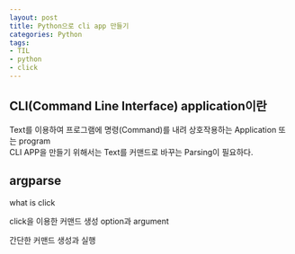 ```yaml
---
layout: post 
title: Python으로 cli app 만들기
categories: Python 
tags: 
- TIL
- python
- click
---
```


## CLI(Command Line Interface) application이란

Text를 이용하여 프로그램에 명령(Command)를 내려 상호작용하는 Application 또는 program  
CLI APP을 만들기 위해서는 Text를 커맨드로 바꾸는 Parsing이 필요하다. 

## argparse



what is click

click을 이용한 커맨드 생성
option과 argument

간단한 커맨드 생성과 실행



